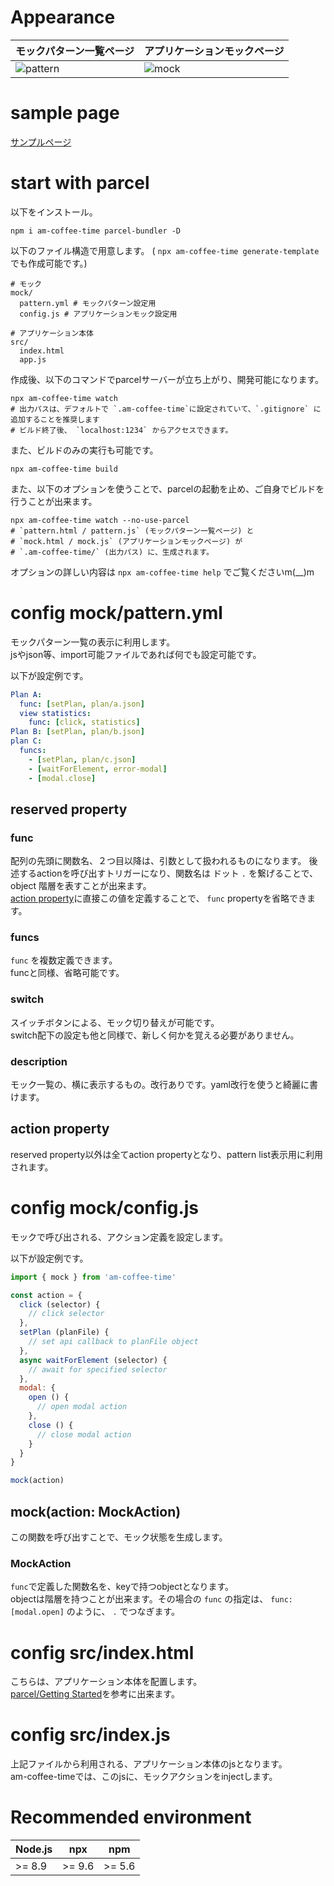 # Appearance

| モックパターン一覧ページ | アプリケーションモックページ |
| --- | --- |
| ![pattern](https://ampcpmgp.github.io/am-coffee-time/images/am-coffee-time-pattern.gif) | ![mock](https://ampcpmgp.github.io/am-coffee-time/images/am-coffee-time-mock.gif) |

# sample page
[サンプルページ](https://ampcpmgp.github.io/am-coffee-time/docs/mock.html?__amCoffeeTime__=%255B%255B%2522setFullSettings%2522%255D%255D)

# start with parcel
以下をインストール。  

```
npm i am-coffee-time parcel-bundler -D
```

以下のファイル構造で用意します。  ( `npx am-coffee-time generate-template` でも作成可能です。)

```shell
# モック
mock/
  pattern.yml # モックパターン設定用
  config.js # アプリケーションモック設定用

# アプリケーション本体
src/
  index.html
  app.js
```

作成後、以下のコマンドでparcelサーバーが立ち上がり、開発可能になります。  

```shell
npx am-coffee-time watch
# 出力パスは、デフォルトで `.am-coffee-time`に設定されていて、`.gitignore` に追加することを推奨します
# ビルド終了後、 `localhost:1234` からアクセスできます。
```


また、ビルドのみの実行も可能です。
```shell
npx am-coffee-time build
```

また、以下のオプションを使うことで、parcelの起動を止め、ご自身でビルドを行うことが出来ます。
```shell
npx am-coffee-time watch --no-use-parcel
# `pattern.html / pattern.js` (モックパターン一覧ページ) と
# `mock.html / mock.js` (アプリケーションモックページ) が
# `.am-coffee-time/` (出力パス) に、生成されます。
```

オプションの詳しい内容は `npx am-coffee-time help` でご覧くださいm(__)m

# config mock/pattern.yml
モックパターン一覧の表示に利用します。  
jsやjson等、import可能ファイルであれば何でも設定可能です。

以下が設定例です。
```yaml
Plan A:
  func: [setPlan, plan/a.json]
  view statistics:
    func: [click, statistics]
Plan B: [setPlan, plan/b.json]
plan C:
  funcs:
    - [setPlan, plan/c.json]
    - [waitForElement, error-modal]
    - [modal.close]
```

## reserved property
### func
配列の先頭に関数名、２つ目以降は、引数として扱われるものになります。
後述するactionを呼び出すトリガーになり、関数名は ドット `.` を繋げることで、object 階層を表すことが出来ます。  
[action property](#action-property)に直接この値を定義することで、 `func` propertyを省略できます。


### funcs
`func` を複数定義できます。  
funcと同様、省略可能です。

### switch
スイッチボタンによる、モック切り替えが可能です。  
switch配下の設定も他と同様で、新しく何かを覚える必要がありません。

### description
モック一覧の、横に表示するもの。改行ありです。yaml改行を使うと綺麗に書けます。  

## action property
reserved property以外は全てaction propertyとなり、pattern list表示用に利用されます。

# config mock/config.js
モックで呼び出される、アクション定義を設定します。

以下が設定例です。
```js
import { mock } from 'am-coffee-time'

const action = {
  click (selector) {
    // click selector
  },
  setPlan (planFile) {
    // set api callback to planFile object
  },
  async waitForElement (selector) {
    // await for specified selector
  },
  modal: {
    open () {
      // open modal action
    },
    close () {
      // close modal action
    }
  }
}

mock(action)
```

## mock(action: MockAction)
この関数を呼び出すことで、モック状態を生成します。

### MockAction
`func`で定義した関数名を、keyで持つobjectとなります。  
objectは階層を持つことが出来ます。その場合の `func` の指定は、 `func: [modal.open]` のように、 `.` でつなぎます。

# config src/index.html
こちらは、アプリケーション本体を配置します。  
[parcel/Getting Started](https://parceljs.org/getting_started.html)を参考に出来ます。

# config src/index.js
上記ファイルから利用される、アプリケーション本体のjsとなります。  
am-coffee-timeでは、このjsに、モックアクションをinjectします。  


# Recommended environment

| Node.js | npx | npm |
| --- | --- | --- |
| >= 8.9 | >= 9.6 | >= 5.6 |
